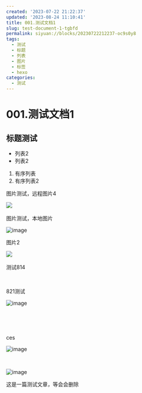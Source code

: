 ```yaml
---
created: '2023-07-22 21:22:37'
updated: '2023-08-24 11:10:41'
title: 001.测试文档1
slug: test-document-1-tgbfd
permalink: siyuan://blocks/20230722212237-oc9s0y8
tags:
  - 测试
  - 标题
  - 列表
  - 图片
  - 标签
  - hexo
categories:
  - 测试
---
```

# 001.测试文档1

## 标题测试

* 列表2
* 列表2

1. 有序列表
2. 有序列表2

图片测试，远程图片4

​![](https://img1.terwer.space/api/public/202308102052670.png)​

图片测试，本地图片

​![image](https://img1.terwer.space/api/public/202308102059251.png)​

图片2

​![](https://img1.terwer.space/api/public/202308111153888.png)​

测试814

‍

821测试

​![image](https://img1.terwer.space/api/public/202308211810793.png)​

‍

‍

ces

​![image](https://img1.terwer.space/api/public/202308212006326.png)​

‍

​![image](https://img1.terwer.space/api/public/202308212008177.png)​

这是一篇测试文章，等会会删除

‍
